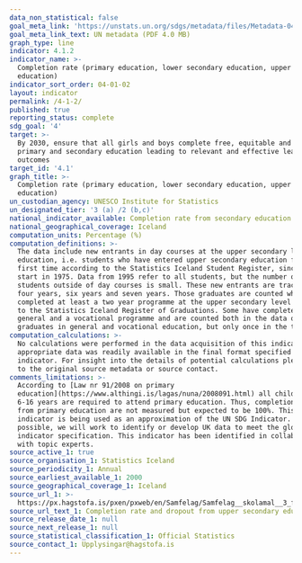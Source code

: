 ```yaml
---
data_non_statistical: false
goal_meta_link: 'https://unstats.un.org/sdgs/metadata/files/Metadata-04-01-02.pdf'
goal_meta_link_text: UN metadata (PDF 4.0 MB)
graph_type: line
indicator: 4.1.2
indicator_name: >-
  Completion rate (primary education, lower secondary education, upper secondary
  education)
indicator_sort_order: 04-01-02
layout: indicator
permalink: /4-1-2/
published: true
reporting_status: complete
sdg_goal: '4'
target: >-
  By 2030, ensure that all girls and boys complete free, equitable and quality
  primary and secondary education leading to relevant and effective learning
  outcomes
target_id: '4.1'
graph_title: >-
  Completion rate (primary education, lower secondary education, upper secondary
  education)
un_custodian_agency: UNESCO Institute for Statistics
un_designated_tier: '3 (a) /2 (b,c)'
national_indicator_available: Completion rate from secondary education
national_geographical_coverage: Iceland
computation_units: Percentage (%)
computation_definitions: >-
  The data include new entrants in day courses at the upper secondary level of
  education, i.e. students who have entered upper secondary education for the
  first time according to the Statistics Iceland Student Register, since its
  start in 1975. Data from 1995 refer to all students, but the number of
  students outside of day courses is small. These new entrants are tracked for
  four years, six years and seven years. Those graduates are counted who have
  completed at least a two year programme at the upper secondary level according
  to the Statistics Iceland Register of Graduations. Some have completed both a
  general and a vocational programme and are counted both in the data on
  graduates in general and vocational education, but only once in the total.
computation_calculations: >-
  No calculations were performed in the data acquisition of this indicator as
  appropriate data was readily available in the final format specified by this
  indicator. For insight into the details of potential calculations please refer
  to the original source metadata or source contact.
comments_limitations: >-
  According to [Law nr 91/2008 on primary
  education](https://www.althingi.is/lagas/nuna/2008091.html) all children aged
  6-16 years are required to attend primary education. Thus, completion rates
  from primary education are not measured but expected to be 100%. This
  indicator is being used as an approximation of the UN SDG Indicator. Where
  possible, we will work to identify or develop UK data to meet the global
  indicator specification. This indicator has been identified in collaboration
  with topic experts.
source_active_1: true
source_organisation_1: Statistics Iceland
source_periodicity_1: Annual
source_earliest_available_1: 2000
source_geographical_coverage_1: Iceland
source_url_1: >-
  https://px.hagstofa.is/pxen/pxweb/en/Samfelag/Samfelag__skolamal__3_framhaldsskolastig__0_fsNemendur/SKO03123.px
source_url_text_1: Completion rate and dropout from upper secondary education 1995-
source_release_date_1: null
source_next_release_1: null
source_statistical_classification_1: Official Statistics
source_contact_1: Upplysingar@hagstofa.is
---
```

